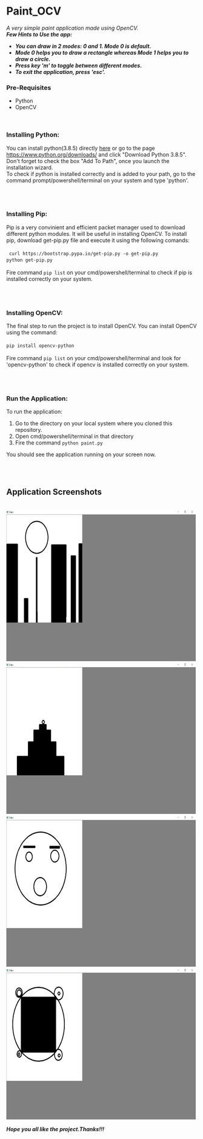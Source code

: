 # Paint_OCV
<em>A very simple paint application made using OpenCV.</em>
<br>
<b><em>Few Hints to Use the app:
<ul>
  <li>You can draw in 2 modes: 0 and 1. Mode 0 is default.</li>
  <li>Mode 0 helps you to draw a rectangle whereas Mode 1 helps you to draw a circle.</li>
  <li>Press key 'm' to toggle between different modes.</li>
  <li>To exit the application, press 'esc'.</li>
 </ul></b></em>
 
 <h3>Pre-Requisites</h3>
 <ul>
 <li>Python</li>
 <li>OpenCV</li>
 </ul>
 
 <br>
 
 <h3>Installing Python:</h3>
 You can install python(3.8.5) directly <a href="https://www.python.org/ftp/python/3.8.5/python-3.8.5.exe">here</a> or go to the page <a href="https://www.python.org/downloads/">https://www.python.org/downloads/</a> 
 and click "Download Python 3.8.5". Don't forget to check the box "Add To Path", once you launch the installation wizard. 
 <br>
 To check if python is installed correctly and is added to your path, go to the command prompt/powershell/terminal on your system and type 'python'.
 
 <br><br>
 
 <h3>Installing Pip:</h3>
 Pip is a very convinient and efficient packet manager used to download different python modules. It will be useful in installing OpenCV. 
 To install pip, download get-pip.py file and execute it using the following comands: <br><br><code> curl https://bootstrap.pypa.io/get-pip.py -o get-pip.py </code><br>
 <code>python get-pip.py</code></br><br>Fire command <code>pip list</code> on your cmd/powershell/terminal to check if pip is installed correctly on your system.
 
 <br><br>
 
 <h3>Installing OpenCV:</h3>
 The final step to run the project is to install OpenCV. You can install OpenCV using the command: <br><br><code>pip install opencv-python</code></br><br>Fire command <code>pip list</code>
 on your cmd/powershell/terminal and look for 'opencv-python' to check if opencv is installed correctly on your system.
 
 <br><br>
 
 <h3>Run the Application:</h3>
  To run the application:
 <ol>
  <li> Go to the directory on your local system where you cloned this repository.</li>
  <li> Open cmd/powershell/terminal in that directory</li>
  <li> Fire the command <code>python paint.py</code></li>
 </ol>
  You should see the application running on your screen now.
 
 <br><br>
 
 
 <h2>Application Screenshots</h2>
 <br>
 
 <img src="https://github.com/adityamd/Paint_OCV/blob/master/Screenshots/city.png" height=400px width=500px>
 
 <img src="https://github.com/adityamd/Paint_OCV/blob/master/Screenshots/cake.png" height=400px width=500px>
 
 <img src="https://github.com/adityamd/Paint_OCV/blob/master/Screenshots/face.png" height=400px width=500px>
 
 <img src="https://github.com/adityamd/Paint_OCV/blob/master/Screenshots/pattern.png" height=400px width=500px>
 
 <b><em>Hope you all like the project.Thanks!!!</em></b>
